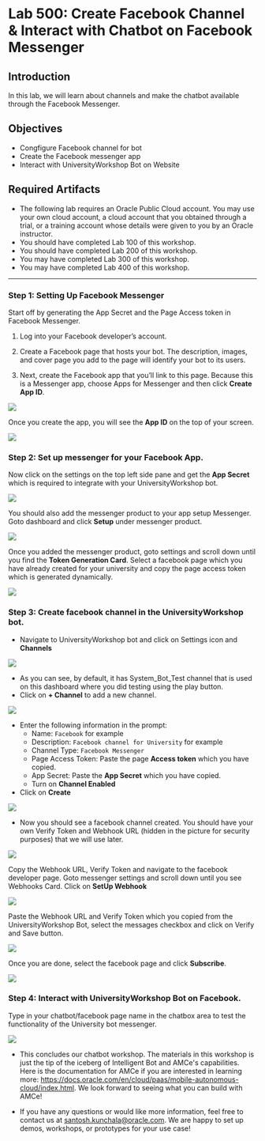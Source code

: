 # Lab 500: Create Facebook Channel & Interact with Chatbot on Facebook Messenger
## Introduction
In this lab, we will learn about channels and make the chatbot available through the Facebook Messenger.

## Objectives
- Congfigure Facebook channel for bot
- Create the Facebook messenger app
- Interact with UniversityWorkshop Bot on Website

## Required Artifacts
- The following lab requires an Oracle Public Cloud account. You may use your own cloud account, a cloud account that you obtained through a trial, or a training account whose details were given to you by an Oracle instructor.
- You should have completed Lab 100 of this workshop.
- You should have completed Lab 200 of this workshop.
- You may have completed Lab 300 of this workshop.
- You may have completed Lab 400 of this workshop.

---
### Step 1: Setting Up Facebook Messenger
Start off by generating the App Secret and the Page Access token in Facebook Messenger.
1. Log into your Facebook developer’s account.

2. Create a Facebook page that hosts your bot. The description, images, and cover page you add to the page will identify your bot to its users.

3. Next, create the Facebook app that you’ll link to this page. Because this is a Messenger app, choose Apps for Messenger and then click **Create App ID**.

![](./images/500/1.png)

Once you create the app, you will see the **App ID** on the top of your screen.

![](./images/500/2.png)

### Step 2: Set up messenger for your Facebook App.
Now click on the settings on the top left side pane and get the **App Secret** which is required to integrate with your UniversityWorkshop bot.

![](./images/500/3.png)

You should also add the messenger product to your app setup Messenger. Goto dashboard and click **Setup** under messenger product.

![](./images/500/4.png)

Once you added the messenger product, goto settings and scroll down until you find the **Token Generation Card**.
Select a facebook page which you have already created for your university and copy the page access token which is generated dynamically.

![](./images/500/5.png)

### Step 3: Create facebook channel in the UniversityWorkshop bot.

- Navigate to UniversityWorkshop bot and click on Settings icon and **Channels**

![](./images/400/1.png)

- As you can see, by default, it has System_Bot_Test channel that is used on this dashboard where you did testing using the play button. 
- Click on **+ Channel** to add a new channel.

![](./images/400/2.png)

- Enter the following information in the prompt:
    - Name: `Facebook` for example
    - Description: `Facebook channel for University` for example
    - Channel Type: `Facebook Messenger`
    - Page Access Token: Paste the page **Access token** which you have copied.
    - App Secret: Paste the **App Secret** which you have copied.
    - Turn on **Channel Enabled**
- Click on **Create**

![](./images/500/6.png)

- Now you should see a facebook channel created. You should have your own Verify Token and Webhook URL (hidden in the picture for security purposes) that we will use later.

![](./images/500/7.png)

Copy the Webhook URL, Verify Token and navigate to the facebook developer page. Goto messenger settings and scroll down until you see Webhooks Card. Click on **SetUp Webhook**

![](./images/500/8.png)

Paste the Webhook URL and Verify Token which you copied from the UniversityWorkshop Bot, select the messages checkbox and click on Verify and Save button.

![](./images/500/9.png)

Once you are done, select the facebook page and click **Subscribe**.

![](./images/500/10.png)

### Step 4: Interact with UniversityWorkshop Bot on Facebook.

Type in your chatbot/facebook page name in the chatbox area to test the functionality of the University bot messenger.

![](./images/500/11.png)

- This concludes our chatbot workshop. The materials in this workshop is just the tip of the iceberg of Intelligent Bot and AMCe's capabilities. Here is the documentation for AMCe if you are interested in learning more: https://docs.oracle.com/en/cloud/paas/mobile-autonomous-cloud/index.html. We look forward to seeing what you can build with AMCe! 

- If you have any questions or would like more information, feel free to contact us at santosh.kunchala@oracle.com. We are happy to set up demos, workshops, or prototypes for your use case! 